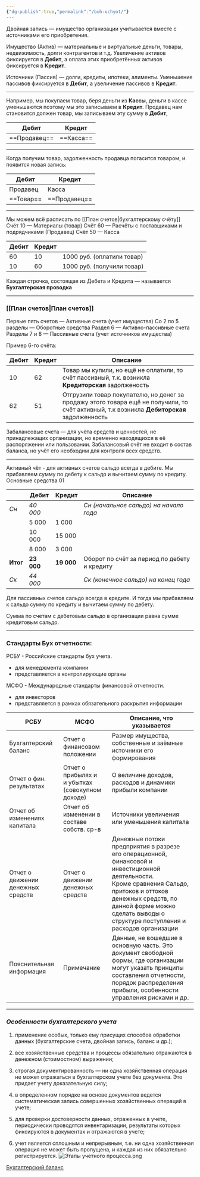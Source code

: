 ```yaml
---
{"dg-publish":true,"permalink":"/buh-uchyot/"}
---
```


Двойная запись —  имущество организации учитывается вместе с источниками его приобретения.

Имущество (Актив) — материальные и виртуальные деньги, товары, недвижимость, долги контрагентов и т.д.
Увеличение активов фиксируется в **Дебит**, а оплата этих приобретённых активов фиксируется в **Кредит**.

Источники (Пассив) — долги, кредиты, ипотеки, алименты.
Уменьшение пассивов фиксируется в **Дебит**, а увеличение пассивов в **Кредит**.
****
Например, мы покупаем товар, беря деньги из **Кассы**, деньги в кассе уменьшаются поэтому мы это записываем в **Кредит**.
Продавец нам становится должен товар, мы записываем эту сумму в **Дебит**, 

| Дебит    | Кредит |
| -------- | ------ |
| ==Продавец== | ==Касса==  |
****
Когда получим товар, задолженность продавца погасится товаром, и появится новая запись:

| Дебит     | Кредит       |
| --------- | ------------ |
| Продавец  | Касса        |
| ==Товар== | ==Продавец== |
****
Мы можем всё расписать по [[План счетов\|бухгалтерскому счёту]]
Счёт 10 — Материалы (товар)
Счёт 60 — Расчёты с поставщиками и подрядчиками (Продавец)
Счёт 50 — Касса

| Дебит | Кредит |                            |
| ----- | ------ | -------------------------- |
| 60    | 10     | 1000 руб. (оплатили товар) |
| 10    | 60     | 1000 руб. (получили товар) |
Каждая строчка, состоящая из Дебета и Кредита — называется **Бухгалтерская проводка** 
****
### [[План счетов\|План счетов]]
Первые пять счетов — Активные счета (учет имущества)
Со 2 по 5 разделы — Оборотные средства
Раздел 6 — Активно-пассивные счета
Разделы 7 и 8 — Пассивные счета (учет источников имущества)

Пример 6-го счёта: 

| Дебит | Кредит | Описание                                                                                                                                   |
| ----- | ------ | ------------------------------------------------------------------------------------------------------------------------------------------ |
| 10    | 62     | Товар мы купили, но ещё не оплатили, то счёт пассивный, т.к. возникла **Кредиторская** задолженость                                        |
| 62    | 51     | Отгрузили товар покупателю, но денег за продажу этого товара ещё не получили, то счёт активный, т.к возникла **Дебиторская** задолженность |
Забалансовые счета — для учёта средств и ценностей, не принадлежащих организации, но временно находящихся в её распоряжении или пользовании.
Забалансовый счёт не входит в состав баланса, но учёт его необходим для контроля всех средств.
****
Активный чёт - для активных счетов сальдо всегда в дебите. Мы прибавляем сумму по дебету к сальдо и вычитаем сумму по кредиту.
Основные средства 01

|          | Дебит      | Кредит     | Описание                                     |
| -------- | ---------- | ---------- | -------------------------------------------- |
| *Сн*       | *40 000*   |            | *Сн (начальное сальдо) на начало года*         |
|          | 5 000      | 1 000      |                                              |
|          | 10 000     | 15 000     |                                              |
|          | 8 000      | 3 000      |                                              |
| **Итог** | **23 000** | **19 000** | Оборот по счёт за период по дебету и кредиту |
| *Ск*       | *44 000*   |            | *Ск (конечное сальдо) на конец года*           |
Для пассивных счетов сальдо всегда в кредите. И тогда мы прибавляем к сальдо сумму по кредиту и вычитаем сумму по дебету.

Сумма по счетам с дебетовым сальдо в организации равна сумме кредитовым сальдо. 
****
### Стандарты Бух отчетности:
РСБУ - Российские стандарты бух учета.
- для менеджмента компании
- представляется в контролирующие органы

МСФО - Международные стандарты финансовой отчетности.
- для инвесторов
- представляется в рамках обязательного раскрытия информации

| РСБУ                              | МСФО                                                   | Описание, что указывается                                                                                                                                                                                                                             |
| --------------------------------- | ------------------------------------------------------ | ----------------------------------------------------------------------------------------------------------------------------------------------------------------------------------------------------------------------------------------------------- |
| Бухгалтерский<br>баланс           | Отчет о финансовом<br>положении                        | Размер имущества,<br>собственные и заёмные<br>источники его формирования                                                                                                                                                                              |
| Отчет о фин.<br>результатах       | Отчет о прибылях и<br>и убытках<br>(совокупном доходе) | О величине доходов, расходов и динамики прибыли компании                                                                                                                                                                                              |
| Отчет об изменениях капитала      | Отчет об изменении в составе собств. ср-в              | Источники увеличения или уменьшения капитала                                                                                                                                                                                                          |
| Отчет о движении денежных средств | Отчет о движении денежных средств                      | Денежные потоки предприятия в разрезе его операционной, финансовой и инвестиционной деятельности.<br>Кроме сравнения Сальдо, притоков и оттоков денежных средств, по данной форме можно сделать выводы о структуре поступления и расходов организации |
| Пояснительная информация          | Примечание                                             | Данные, не вошедшие в основную часть. Это документ свободной формы, где организации могут указать принципы  составления отчетности, порядок распределения прибыли, особенности управления рисками и др.                                               |
****
### _Особенности бухгалтерского учета_

1) применение особых, только ему присущих способов обработки данных (бухгалтерские счета, двойная запись, баланс и др.);

2) все хозяйственные средства и процессы обязательно отражаются в денежном (стоимостном) выражении;

3) строгая документированность — ни одна хозяйственная операция не может отражаться в бухгалтерском учете без документа. Это придает учету доказательную силу;

4) в определенном порядке на основе документов ведется систематическая запись совершенных хозяйственных операций в учете;

5) для проверки достоверности данных, отраженных в учете, периодически проводятся инвентаризации, результаты которых фиксируются в документах и отражаются в учете;

6) учет является сплошным и непрерывным, т.е. ни одна хозяйственная операция не может быть пропущена, и каждая из них обязательно регистрируется.
![Этапы учетного процесса.png](/img/user/%D0%AD%D1%82%D0%B0%D0%BF%D1%8B%20%D1%83%D1%87%D0%B5%D1%82%D0%BD%D0%BE%D0%B3%D0%BE%20%D0%BF%D1%80%D0%BE%D1%86%D0%B5%D1%81%D1%81%D0%B0.png)

[Бухгалтерский баланс](https://www.youtube.com/watch?v=lzRP8JnG-dQ)
